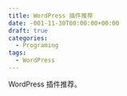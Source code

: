 ```yaml
---
title: WordPress 插件推荐
date: -001-11-30T00:00:00+00:00
draft: true
categories:
  - Programing
tags:
  - WordPress
---
```


WordPress 插件推荐。

<!--more-->
